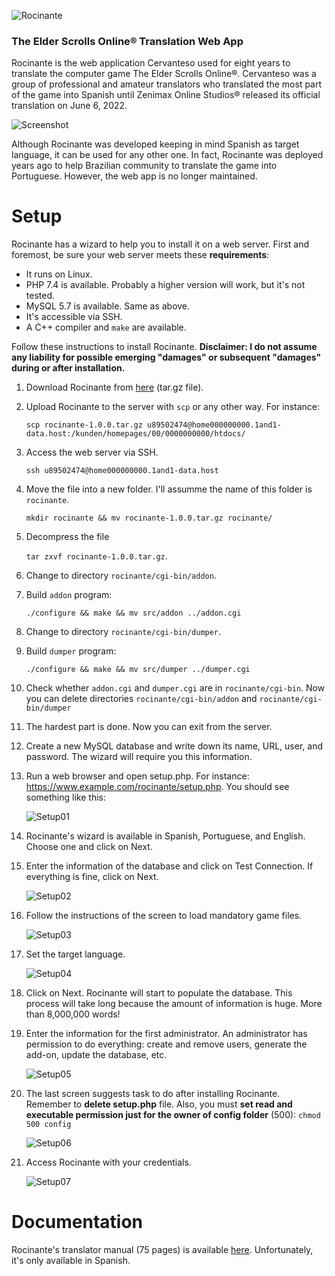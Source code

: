 ![Rocinante](images/rocinante-black-logo.png)

### The Elder Scrolls Online® Translation Web App

Rocinante is the web application Cervanteso used for eight years to translate the computer game The Elder Scrolls Online®. Cervanteso was a group of professional and amateur translators who translated the most part of the game into Spanish until Zenimax Online Studios® released its official translation on June 6, 2022.

![Screenshot](doc/setup/cervanteso.png)
    
Although Rocinante was developed keeping in mind Spanish as target language, it can be used for any other one. In fact, Rocinante was deployed years ago to help Brazilian community to translate the game into Portuguese. However, the web app is no longer maintained. 

# Setup

Rocinante has a wizard to help you to install it on a web server. First and foremost, be sure your web server meets these **requirements**:
  - It runs on Linux.
  - PHP 7.4 is available. Probably a higher version will work, but it's not tested.
  - MySQL 5.7 is available. Same as above.
  - It's accessible via SSH.
  - A C++ compiler and `make` are available.

Follow these instructions to install Rocinante. **Disclaimer: I do not assume any liability for possible emerging "damages" or subsequent "damages" during or after installation.**
1. Download Rocinante from [here](https://github.com/helmantika/rocinante/releases/tag/v1.0.0) (tar.gz file).
2. Upload Rocinante to the server with `scp` or any other way. For instance:
 
   `scp rocinante-1.0.0.tar.gz u89502474@home000000000.1and1-data.host:/kunden/homepages/00/0000000000/htdocs/`
3. Access the web server via SSH.

   `ssh u89502474@home000000000.1and1-data.host`
4. Move the file into a new folder. I'll assumme the name of this folder is `rocinante`.

   `mkdir rocinante && mv rocinante-1.0.0.tar.gz rocinante/`
5. Decompress the file

   `tar zxvf rocinante-1.0.0.tar.gz`.
6. Change to directory `rocinante/cgi-bin/addon`.
7. Build `addon` program:

   `./configure && make && mv src/addon ../addon.cgi`
9. Change to directory `rocinante/cgi-bin/dumper`.
10. Build `dumper` program:

    `./configure && make && mv src/dumper ../dumper.cgi`
11. Check whether `addon.cgi` and `dumper.cgi` are in `rocinante/cgi-bin`. Now you can delete directories `rocinante/cgi-bin/addon` and `rocinante/cgi-bin/dumper`
12. The hardest part is done. Now you can exit from the server.
13. Create a new MySQL database and write down its name, URL, user, and password. The wizard will require you this information.
14. Run a web browser and open setup.php. For instance: https://www.example.com/rocinante/setup.php. You should see something like this:

    ![Setup01](doc/setup/setup01.png)
15. Rocinante's wizard is available in Spanish, Portuguese, and English. Choose one and click on Next.
16. Enter the information of the database and click on Test Connection. If everything is fine, click on Next.

    ![Setup02](doc/setup/setup02.png)
17. Follow the instructions of the screen to load mandatory game files.

    ![Setup03](doc/setup/setup03.png)
18. Set the target language.

    ![Setup04](doc/setup/setup04.png)
19. Click on Next. Rocinante will start to populate the database. This process will take long because the amount of information is huge. More than 8,000,000 words!
20. Enter the information for the first administrator. An administrator has permission to do everything: create and remove users, generate the add-on, update the database, etc.

    ![Setup05](doc/setup/setup05.png)
21. The last screen suggests task to do after installing Rocinante. Remember to **delete setup.php** file. Also, you must **set read and executable permission just for the owner of config folder** (500): `chmod 500 config`

    ![Setup06](doc/setup/setup06.png)
22. Access Rocinante with your credentials.

    ![Setup07](doc/setup/setup07.png)

# Documentation

Rocinante's translator manual (75 pages) is available [here](https://github.com/helmantika/rocinante/tree/main/doc/Manual%20del%20traductor). Unfortunately, it's only available in Spanish.
